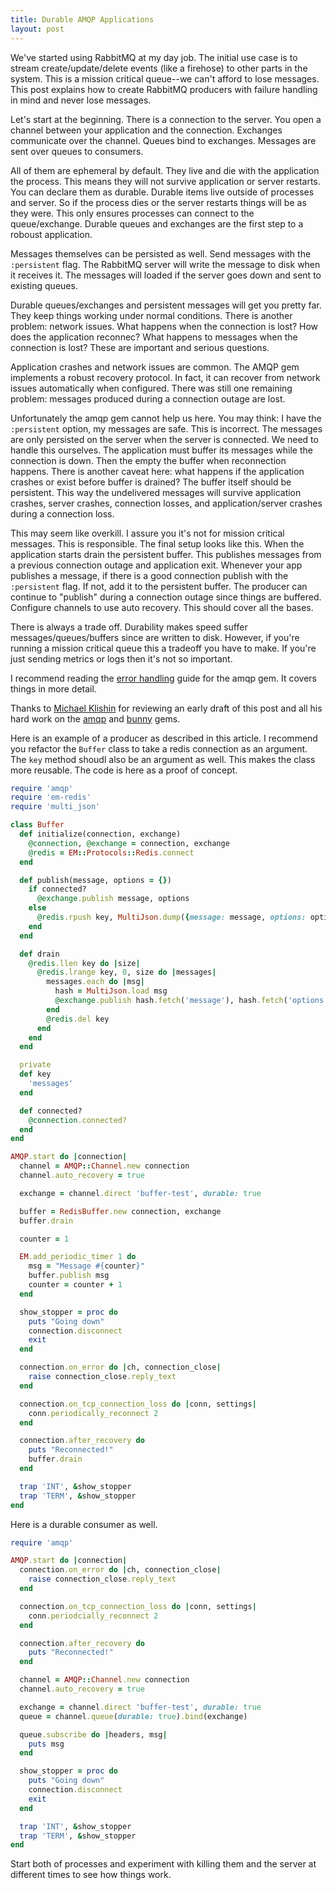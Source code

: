 ```yaml
---
title: Durable AMQP Applications
layout: post
---
```


We've started using RabbitMQ at my day job. The initial use case is to
stream create/update/delete events (like a firehose) to other parts in
the system. This is a mission critical queue--we can't afford to lose
messages. This post explains how to create RabbitMQ producers with
failure handling in mind and never lose messages.

Let's start at the beginning. There is a connection to the server.
You open a channel between your application and the connection.
Exchanges communicate over the channel. Queues bind to exchanges.
Messages are sent over queues to consumers.

All of them are ephemeral by default. They live and die with the
application the process. This means they will not survive application
or server restarts. You can declare them as durable. Durable items
live outside of processes and server. So if the process dies or the
server restarts things will be as they were. This only ensures
processes can connect to the queue/exchange. Durable queues and
exchanges are the first step to a roboust application. 

Messages themselves can be persisted as well. Send messages with the
`:persistent` flag. The RabbitMQ server will write the message to disk
when it receives it. The messages will loaded if the server goes down
and sent to existing queues.

Durable queues/exchanges and persistent messages will get you pretty
far. They keep things working under normal conditions. There is
another problem: network issues. What happens when the connection is
lost? How does the application reconnec? What happens to messages when
the connection is lost? These are important and serious questions.

Application crashes and network issues are common. The AMQP gem implements
a robust recovery protocol. In fact, it can recover from network
issues automatically when configured. There was still one remaining
problem: messages produced during a connection outage are lost.

Unfortunately the amqp gem cannot help us here. You may think: I have
the `:persistent` option, my messages are safe. This is incorrect. The
messages are only persisted on the server when the server is
connected. We need to handle this ourselves. The application must
buffer its messages while the connection is down. Then the empty the
buffer when reconnection happens. There is another caveat here: what
happens if the application crashes or exist before buffer is drained?
The buffer itself should be persistent. This way the undelivered
messages will survive application crashes, server crashes, connection
losses, and application/server crashes during a connection loss.

This may seem like overkill. I assure you it's not for mission
critical messages. This is responsible. The final setup looks like
this. When the application starts drain the persistent buffer. This
publishes messages from a previous connection outage and application
exit. Whenever your app publishes a message, if there is a good
connection publish with the `:persistent` flag. If not, add it to the
persistent buffer. The producer can continue to "publish" during a
connection outage since things are buffered. Configure channels to use
auto recovery. This should cover all the bases.

There is always a trade off. Durability makes speed suffer
messages/queues/buffers since are written to disk. However, if you're
running a mission critical queue this a tradeoff you have to make. If
you're just sending metrics or logs then it's not so important.

I recommend reading the [error handling](http://rubyamqp.info/articles/error_handling/)
guide for the amqp gem. It covers things in more detail.

Thanks to [Michael Klishin](https://twitter.com/michaelklishin/) for
reviewing an early draft of this post and all his hard work on the
[amqp](https://github.com/ruby-amqp/amqp) and
[bunny](https://github.com/ruby-amqp/bunny) gems.

Here is an example of a producer as described in this article. I
recommend you refactor the `Buffer` class to take a redis connection
as an argument. The `key` method shoudl also be an argument as well.
This makes the class more reusable. The code is here as a proof of
concept.

```ruby
require 'amqp'
require 'em-redis'
require 'multi_json'

class Buffer
  def initialize(connection, exchange)
    @connection, @exchange = connection, exchange
    @redis = EM::Protocols::Redis.connect
  end

  def publish(message, options = {})
    if connected?
      @exchange.publish message, options
    else
      @redis.rpush key, MultiJson.dump({message: message, options: options})
    end
  end

  def drain
    @redis.llen key do |size|
      @redis.lrange key, 0, size do |messages|
        messages.each do |msg|
          hash = MultiJson.load msg
          @exchange.publish hash.fetch('message'), hash.fetch('options')
        end
        @redis.del key
      end
    end
  end

  private
  def key
    'messages'
  end

  def connected?
    @connection.connected?
  end
end

AMQP.start do |connection|
  channel = AMQP::Channel.new connection
  channel.auto_recovery = true

  exchange = channel.direct 'buffer-test', durable: true

  buffer = RedisBuffer.new connection, exchange
  buffer.drain

  counter = 1

  EM.add_periodic_timer 1 do
    msg = "Message #{counter}"
    buffer.publish msg
    counter = counter + 1
  end

  show_stopper = proc do
    puts "Going down"
    connection.disconnect
    exit
  end

  connection.on_error do |ch, connection_close|
    raise connection_close.reply_text
  end

  connection.on_tcp_connection_loss do |conn, settings|
    conn.periodically_reconnect 2
  end

  connection.after_recovery do
    puts "Reconnected!"
    buffer.drain
  end

  trap 'INT', &show_stopper
  trap 'TERM', &show_stopper
end
```

Here is a durable consumer as well.

```ruby
require 'amqp'

AMQP.start do |connection|
  connection.on_error do |ch, connection_close|
    raise connection_close.reply_text
  end

  connection.on_tcp_connection_loss do |conn, settings|
    conn.periodcially_reconnect 2
  end

  connection.after_recovery do
    puts "Reconnected!"
  end

  channel = AMQP::Channel.new connection
  channel.auto_recovery = true

  exchange = channel.direct 'buffer-test', durable: true
  queue = channel.queue(durable: true).bind(exchange)

  queue.subscribe do |headers, msg|
    puts msg
  end

  show_stopper = proc do
    puts "Going down"
    connection.disconnect
    exit
  end

  trap 'INT', &show_stopper
  trap 'TERM', &show_stopper
end
```

Start both of processes and experiment with killing them and the
server at different times to see how things work.
